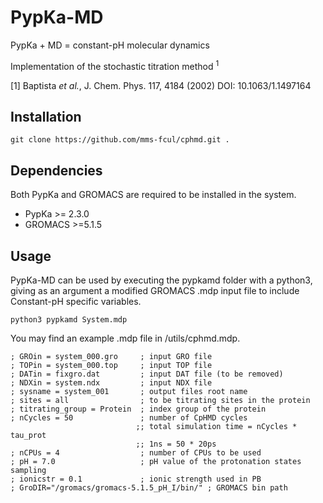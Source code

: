 # PypKa-MD

PypKa + MD = constant-pH molecular dynamics

Implementation of the stochastic titration method <sup>1</sup>

[1] Baptista *et al.*, J. Chem. Phys. 117, 4184 (2002) DOI: 10.1063/1.1497164

## Installation

```
git clone https://github.com/mms-fcul/cphmd.git .
```

## Dependencies

Both PypKa and GROMACS are required to be installed in the system.

- PypKa >= 2.3.0
- GROMACS >=5.1.5

## Usage

PypKa-MD can be used by executing the pypkamd folder with a python3, giving as an argument a modified GROMACS .mdp input file to include Constant-pH specific variables.

```
python3 pypkamd System.mdp
```

You may find an example .mdp file in /utils/cphmd.mdp. 

```
; GROin = system_000.gro     ; input GRO file
; TOPin = system_000.top     ; input TOP file
; DATin = fixgro.dat         ; input DAT file (to be removed)
; NDXin = system.ndx         ; input NDX file
; sysname = system_001       ; output files root name
; sites = all                ; to be titrating sites in the protein
; titrating_group = Protein  ; index group of the protein
; nCycles = 50               ; number of CpHMD cycles
                            ;; total simulation time = nCycles * tau_prot
                            ;; 1ns = 50 * 20ps
; nCPUs = 4                  ; number of CPUs to be used
; pH = 7.0                   ; pH value of the protonation states sampling
; ionicstr = 0.1             ; ionic strength used in PB
; GroDIR="/gromacs/gromacs-5.1.5_pH_I/bin/" ; GROMACS bin path
```